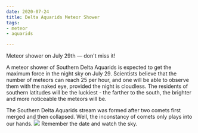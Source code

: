 ```yaml
---
date: 2020-07-24
title: Delta Aquarids Meteor Shower
tags:
- meteor
- aquarids

---
```

Meteor shower on July 29th — don't miss it!  
  
A meteor shower of Southern Delta Aquarids is expected to get the maximum force in the night sky on July 29. Scientists believe that the number of meteors can reach 25 per hour, and one will be able to observe them with the naked eye, provided the night is cloudless. The residents of southern latitudes will be the luckiest - the farther to the south, the brighter and more noticeable the meteors will be.  
  
The Southern Delta Aquarids stream was formed after two comets first merged and then collapsed. Well, the inconstancy of comets only plays into our hands. ![](/images/meteor_n.png) Remember the date and watch the sky.